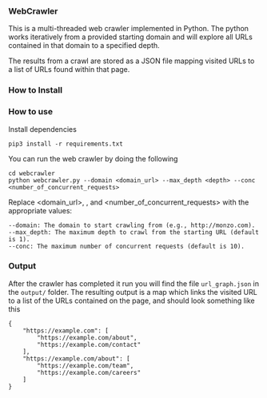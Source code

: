 ### WebCrawler 

This is a multi-threaded web crawler implemented in Python. The python works iteratively from a provided starting domain 
and will explore all URLs contained in that domain to a specified depth.

The results from a crawl are stored as a JSON file mapping visited URLs to a list of URLs found within that page.

### How to Install 

### How to use

Install dependencies 

```
pip3 install -r requirements.txt
```

You can run the web crawler by doing the following

```
cd webcrawler 
python webcrawler.py --domain <domain_url> --max_depth <depth> --conc <number_of_concurrent_requests>
``` 
Replace <domain_url>, <depth>, and <number_of_concurrent_requests> with the appropriate values:

    --domain: The domain to start crawling from (e.g., http://monzo.com).
    --max_depth: The maximum depth to crawl from the starting URL (default is 1).
    --conc: The maximum number of concurrent requests (default is 10).

### Output

After the crawler has completed it run you will find the file `url_graph.json` in the `output/` folder. The resulting 
output is a map which links the visited URL to a list of the URLs contained on the page, and should look something like this
```
{
    "https://example.com": [
        "https://example.com/about",
        "https://example.com/contact"
    ],
    "https://example.com/about": [
        "https://example.com/team",
        "https://example.com/careers"
    ]
}
```
